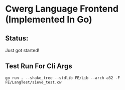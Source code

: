# Cwerg Language Frontend (Implemented In Go)

## Status:

Just got started!

## Test Run For Cli Args

```
go run . --shake_tree --stdlib FE/Lib --arch a32 -F FE/LangTest/sieve_test.cw
```
